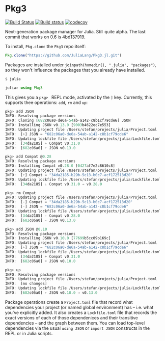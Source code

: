 # Pkg3

[![Build Status](https://travis-ci.org/JuliaLang/Pkg3.jl.svg?branch=master)](https://travis-ci.org/JuliaLang/Pkg3.jl) [![Build status](https://ci.appveyor.com/api/projects/status/ywiwk98gvye1ov6x/branch/master?svg=true)](https://ci.appveyor.com/project/KristofferC/pkg3-jl-li0m6/branch/master) [![codecov](https://codecov.io/gh/JuliaLang/Pkg3.jl/branch/master/graph/badge.svg)](https://codecov.io/gh/JuliaLang/Pkg3.jl)

Next-generation package manager for Julia. Still quite alpha. The last commit that works on 0.6 is [4bd137919](https://github.com/JuliaLang/Pkg3.jl/commit/4bd1379195ce10056c26fb689f732907dd4f09fa).

To install, `Pkg.clone` the `Pkg3` repo itself:

```jl
Pkg.clone("https://github.com/JuliaLang/Pkg3.jl.git")
```

Packages are installed under `joinpath(homedir(), ".julia", "packages")`, so they won't influence the packages that you already have installed.

```jl
$ julia

julia> using Pkg3
```

This gives you a `pkg> ` REPL mode, activated by the `]` key. Currently, this supports thee operations: `add`, `rm` and `up`:

```jl
pkg> add JSON
INFO: Resolving package versions
INFO: Cloning [682c06a0-de6a-54ab-a142-c8b1cf79cde6] JSON
INFO: Installing JSON v0.13.0 [9003b4622ec7e553]
INFO: Updating project file /Users/stefan/projects/julia/Project.toml
INFO:  [+] JSON = "682c06a0-de6a-54ab-a142-c8b1cf79cde6"
INFO: Updating lockfile file /Users/stefan/projects/julia/Lockfile.toml
INFO:  [34da2185] + Compat v0.31.0
INFO:  [682c06a0] + JSON v0.13.0

pkg> add Compat @0.28
INFO: Resolving package versions
INFO: Installing Compat v0.28.0 [0427af7e2c8610c8]
INFO: Updating project file /Users/stefan/projects/julia/Project.toml
INFO:  [+] Compat = "34da2185-b29b-5c13-b0c7-acf172513d20"
INFO: Updating lockfile file /Users/stefan/projects/julia/Lockfile.toml
INFO:  [34da2185] ↓ Compat v0.31.0 ⇒ v0.28.0

pkg> rm Compat
INFO: Updating project file /Users/stefan/projects/julia/Project.toml
INFO:  [-] Compat = "34da2185-b29b-5c13-b0c7-acf172513d20"
INFO:  [-] JSON = "682c06a0-de6a-54ab-a142-c8b1cf79cde6"
INFO: Updating lockfile file /Users/stefan/projects/julia/Lockfile.toml
INFO:  [34da2185] - Compat v0.28.0
INFO:  [682c06a0] - JSON v0.13.0

pkg> add JSON @0.10
INFO: Resolving package versions
INFO: Installing JSON v0.10.0 [77699b5cc09b169c]
INFO: Updating project file /Users/stefan/projects/julia/Project.toml
INFO:  [+] JSON = "682c06a0-de6a-54ab-a142-c8b1cf79cde6"
INFO: Updating lockfile file /Users/stefan/projects/julia/Lockfile.toml
INFO:  [34da2185] + Compat v0.31.0
INFO:  [682c06a0] + JSON v0.10.0

pkg> up
INFO: Resolving package versions
INFO: Updating project file /Users/stefan/projects/julia/Project.toml
INFO:  [no changes]
INFO: Updating lockfile file /Users/stefan/projects/julia/Lockfile.toml
INFO:  [682c06a0] ↑ JSON v0.10.0 ⇒ v0.13.0
```

Package operations create a `Project.toml` file that record what dependencies your project (or named global environment) has – i.e. what you've explicitly added. It also creates a `Lockfile.toml` file that records the exact versions of each of those dependenices and their transitive dependencies – and the graph between them. You can load top-level dependencies via the usual `using JSON` or `import JSON` constructs in the REPL or in Julia scripts.
